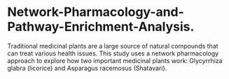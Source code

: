 # Network-Pharmacology-and-Pathway-Enrichment-Analysis.
Traditional medicinal plants are a large source of natural compounds that can treat various health issues. This study uses a network pharmacology approach to explore how two important medicinal plants work: Glycyrrhiza glabra (licorice) and Asparagus racemosus (Shatavari).  
